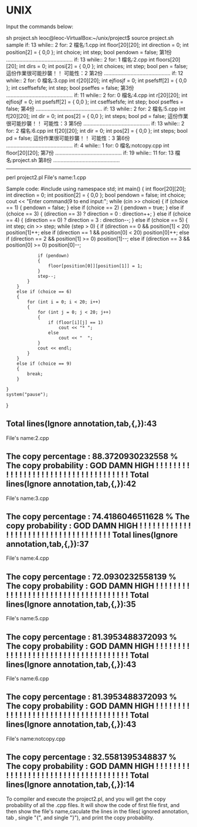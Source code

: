 # UNIX
Input the commands below:

<step1>
sh project.sh

<sample output>
leoc@leoc-VirtualBox:~/unix/project$ source project.sh 
sample
if:
13
while::
2
for:
2
檔名:1.cpp
	int floor[20][20];
	int direction = 0;
	int position[2] = { 0,0 };
	int choice;
			int step;
	bool pendown = false;
第1份
.............................................
if:
13
while::
2
for:
1
檔名:2.cpp
	int floors[20][20];
	int dirs = 0;
	int posi[2] = { 0,0 };
	int choices;
			int step;
	bool pen = false;
這份作業很可能抄襲！！
可能性：2
第2份
.............................................
if:
12
while::
2
for:
0
檔名:3.cpp
	int r[20][20];
	int  ejfiosjf = 0;
	int psefsff[2] = { 0,0 };
	int cseffsefsfe;
			int step;
	bool pseffes = false;
第3份
.............................................
if:
11
while::
2
for:
0
檔名:4.cpp
	int r[20][20];
	int  ejfiosjf = 0;
	int psefsff[2] = { 0,0 };
	int cseffsefsfe;
			int step;
	bool pseffes = false;
第4份
.............................................
if:
13
while::
2
for:
2
檔名:5.cpp
	int f[20][20];
	int dir = 0;
	int pos[2] = { 0,0 };
			int steps;
	bool pd = false;
這份作業很可能抄襲！！
可能性：3
第5份
.............................................
if:
13
while::
2
for:
2
檔名:6.cpp
	int f[20][20];
	int dir = 0;
	int pos[2] = { 0,0 };
			int steps;
	bool pd = false;
這份作業很可能抄襲！！
可能性：3
第6份
.............................................
if:
4
while::
1
for:
0
檔名:notcopy.cpp
	int floor[20][20];
第7份
.............................................
if:
19
while::
11
for:
13
檔名:project.sh
第8份
.............................................




<note>

-------------------------------------------------------------------------------------------------------------------------------------------------------------------------
<step2>
perl project2.pl

<sample output>
File's name:1.cpp

Sample code:
#include<iostream>
 using namespace std;
 int main()
 {
 	int floor[20][20];
 	int direction = 0;
 	int position[2] = { 0,0 };
 	bool pendown = false;
 	int choice;
 	cout << "Enter command(9 to end input:";
 	while (cin >> choice)
 	{
 		if (choice == 1)
 		{
 			pendown = false;
 		}
 		else if (choice == 2)
 		{
 			pendown = true;
 		}
 		else if (choice == 3)
 		{
 			(direction == 3) ? direction = 0 : direction++;
 		}
 		else if (choice == 4)
 		{
 			(direction == 0) ? direction = 3 : direction--;
 		}
 		else if (choice == 5)
 		{
 			int step;
 			cin >> step;
 			while (step > 0)
 			{
 				if (direction == 0 && position[1] < 20)
 					position[1]++;
 				else if (direction == 1 && position[0] < 20)
 					position[0]++;
 				else if (direction == 2 && position[1] >= 0)
 					position[1]--;
 				else if (direction == 3 && position[0] >= 0)
 					position[0]--;
 
 				if (pendown)
 				{
 					floor[position[0]][position[1]] = 1;
 				}
 				step--;
 			}
 		}
 		else if (choice == 6)
 		{
 			for (int i = 0; i < 20; i++)
 			{
 				for (int j = 0; j < 20; j++)
 				{
 					if (floor[i][j] == 1)
 						cout << "* ";
 					else
 						cout << "  ";
 				}
 				cout << endl;
 			}
 		}
 		else if (choice == 9)
 		{
 			break;
 		}
 		
 	}
 	system("pause");
 }
 
Total lines(Ignore annotation,tab,{,}):43
---------------------------------------------------------------------------------------------------------------
File's name:2.cpp

The copy percentage : 88.3720930232558 %
The copy probability : GOD DAMN HIGH ! ! ! ! ! ! ! ! ! ! ! ! ! ! ! ! ! ! ! ! ! ! ! ! ! ! ! ! ! ! ! ! ! ! ! ! 
Total lines(Ignore annotation,tab,{,}):42
---------------------------------------------------------------------------------------------------------------
File's name:3.cpp

The copy percentage : 74.4186046511628 %
The copy probability : GOD DAMN HIGH ! ! ! ! ! ! ! ! ! ! ! ! ! ! ! ! ! ! ! ! ! ! ! ! ! ! ! ! ! ! ! ! ! ! ! ! 
Total lines(Ignore annotation,tab,{,}):37
---------------------------------------------------------------------------------------------------------------
File's name:4.cpp

The copy percentage : 72.0930232558139 %
The copy probability : GOD DAMN HIGH ! ! ! ! ! ! ! ! ! ! ! ! ! ! ! ! ! ! ! ! ! ! ! ! ! ! ! ! ! ! ! ! ! ! ! ! 
Total lines(Ignore annotation,tab,{,}):35
---------------------------------------------------------------------------------------------------------------
File's name:5.cpp

The copy percentage : 81.3953488372093 %
The copy probability : GOD DAMN HIGH ! ! ! ! ! ! ! ! ! ! ! ! ! ! ! ! ! ! ! ! ! ! ! ! ! ! ! ! ! ! ! ! ! ! ! ! 
Total lines(Ignore annotation,tab,{,}):43
---------------------------------------------------------------------------------------------------------------
File's name:6.cpp

The copy percentage : 81.3953488372093 %
The copy probability : GOD DAMN HIGH ! ! ! ! ! ! ! ! ! ! ! ! ! ! ! ! ! ! ! ! ! ! ! ! ! ! ! ! ! ! ! ! ! ! ! ! 
Total lines(Ignore annotation,tab,{,}):43
---------------------------------------------------------------------------------------------------------------
File's name:notcopy.cpp

The copy percentage : 32.5581395348837 %
The copy probability : GOD DAMN HIGH ! ! ! ! ! ! ! ! ! ! ! ! ! ! ! ! ! ! ! ! ! ! ! ! ! ! ! ! ! ! ! ! ! ! ! ! 
Total lines(Ignore annotation,tab,{,}):14
---------------------------------------------------------------------------------------------------------------

<note>
To compiler and execute the project2.pl, and you will get the copy probability of all the .cpp files.
It will show the code of first file first, and then show the file's name,caculate the lines in the files( ignored annotation, tab , single "{", and single "}"), and print the copy probability.














